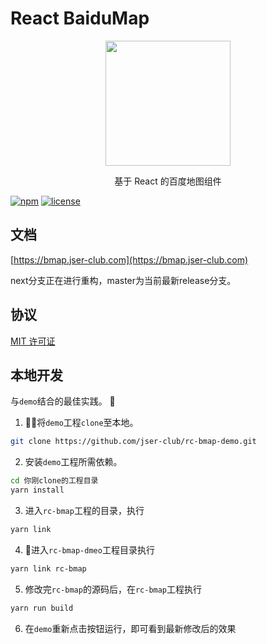 # React BaiduMap

<p align="center">
  <img src="https://bmap.jser-club.com/home.png" width="200px">
</p>
<p align="center">基于 React 的百度地图组件</p>

[![npm](https://img.shields.io/npm/v/rc-bmap.svg)]()
[![license](https://img.shields.io/github/license/jserwang/rc-bmap.svg)]()

## 文档

[https://bmap.jser-club.com](https://bmap.jser-club.com)

next分支正在进行重构，master为当前最新release分支。

## 协议

[MIT 许可证](https://opensource.org/licenses/MIT)

## 本地开发

与`demo`结合的最佳实践。

1. 将`demo`工程`clone`至本地。
  ``` bash
  git clone https://github.com/jser-club/rc-bmap-demo.git
  ```
2. 安装`demo`工程所需依赖。
  ``` bash
  cd 你刚clone的工程目录
  yarn install
  ```
3. 进入`rc-bmap`工程的目录，执行
  ``` bash
  yarn link
  ```
4. 进入`rc-bmap-dmeo`工程目录执行
  ``` bash
  yarn link rc-bmap
  ```
5. 修改完`rc-bmap`的源码后，在`rc-bmap`工程执行
  ``` bash
  yarn run build
  ```
6. 在`demo`重新点击按钮运行，即可看到最新修改后的效果
